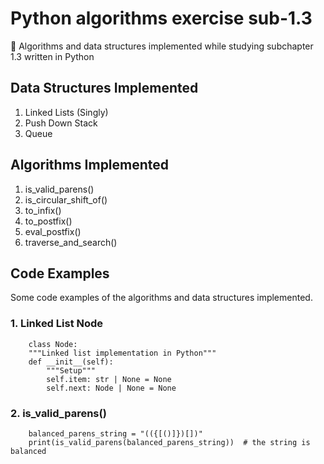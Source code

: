 # Python algorithms exercise sub-1.3
🐍 Algorithms and data structures implemented while studying subchapter 1.3 written in Python

## Data Structures Implemented
1. Linked Lists (Singly)
2. Push Down Stack
3. Queue

## Algorithms Implemented
1. is_valid_parens()
2. is_circular_shift_of()
3. to_infix()
4. to_postfix()
5. eval_postfix()
6. traverse_and_search()

## Code Examples
Some code examples of the algorithms and data structures implemented.  

### 1. Linked List Node
```python3
    class Node:
    """Linked list implementation in Python"""
    def __init__(self):
        """Setup"""
        self.item: str | None = None
        self.next: Node | None = None
```

### 2. is_valid_parens()
```python3
    balanced_parens_string = "(({[()]})[])"
    print(is_valid_parens(balanced_parens_string))  # the string is balanced
```
